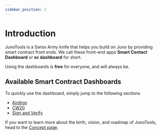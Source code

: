 ```yaml
---
sidebar_position: 1
---
```


# Introduction

JunoTools is a Swiss Army knife that helps you build on Juno by providing smart contract front ends.
We call these front-end apps **Smart Contact Dashboard** or **sc dashboard** for short.

Using the dashboards is **free** for everyone, and will always be.

## Available Smart Contract Dashboards

To quickly use the dashboard, simply jump to the following sections

- [Airdrop](/03-dashboards/02-airdrop/01-introduction.md)
- [CW20](/03-dashboards/04-cw-20/01-introduction.md)
- [Sign and Verify](/03-dashboards/05-sign-and-verify/01-introduction.md)

If you want to learn more about the birth, vision, and roadmap of JunoTools,  head to the [Concept page](02-concept.md).
